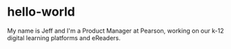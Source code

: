 # hello-world
My name is Jeff and I'm a Product Manager at Pearson, working on our k-12 digital learning platforms and eReaders.
